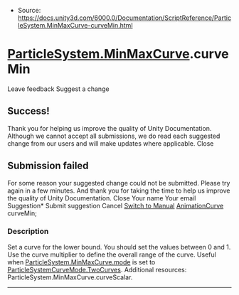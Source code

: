 * Source: https://docs.unity3d.com/6000.0/Documentation/ScriptReference/ParticleSystem.MinMaxCurve-curveMin.html

#  [ParticleSystem.MinMaxCurve](https://docs.unity3d.com/6000.0/Documentation/ScriptReference/ParticleSystem.MinMaxCurve.html).curveMin
Leave feedback
Suggest a change
## Success!
Thank you for helping us improve the quality of Unity Documentation. Although we cannot accept all submissions, we do read each suggested change from our users and will make updates where applicable.
Close
## Submission failed
For some reason your suggested change could not be submitted. Please <a>try again</a> in a few minutes. And thank you for taking the time to help us improve the quality of Unity Documentation.
Close
Your name Your email Suggestion* Submit suggestion
Cancel
[Switch to Manual](https://docs.unity3d.com/6000.0/Documentation/Manual/class-ParticleSystem.html "Go to ParticleSystem Component in the Manual")
[AnimationCurve](https://docs.unity3d.com/6000.0/Documentation/ScriptReference/AnimationCurve.html) curveMin; 
### Description
Set a curve for the lower bound.
You should set the values between 0 and 1. Use the curve multiplier to define the overall range of the curve. Useful when [ParticleSystem.MinMaxCurve.mode](https://docs.unity3d.com/6000.0/Documentation/ScriptReference/ParticleSystem.MinMaxCurve-mode.html) is set to [ParticleSystemCurveMode.TwoCurves](https://docs.unity3d.com/6000.0/Documentation/ScriptReference/ParticleSystemCurveMode.TwoCurves.html). Additional resources: ParticleSystem.MinMaxCurve.curveScalar.
* * *
